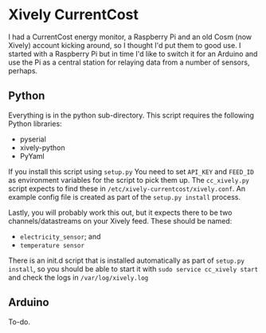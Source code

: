 Xively CurrentCost
==================
I had a CurrentCost energy monitor, a Raspberry Pi and an old Cosm (now Xively) account kicking around, so I thought I'd put them to good use. I started with a Raspberry Pi but in time I'd like to switch it for an Arduino and use the Pi as a central station for relaying data from a number of sensors, perhaps.


Python
------

Everything is in the python sub-directory. This script requires the following Python libraries:
- pyserial
- xively-python
- PyYaml

If you install this script using ```setup.py``` You need to set ```API_KEY``` and ```FEED_ID``` as environment variables for the script to pick them up. The ```cc_xively.py``` script expects to find these in ```/etc/xively-currentcost/xively.conf```. An example config file is created as part of the ```setup.py install``` process.

Lastly, you will probably work this out, but it expects there to be two channels/datastreams on your Xively feed. These should be named:
- ```electricity_sensor```; and
- ```temperature sensor```

There is an init.d script that is installed automatically as part of ```setup.py install```, so you should be able to start it with ```sudo service cc_xively start``` and check the logs in ```/var/log/xively.log```

Arduino
-------

To-do.
